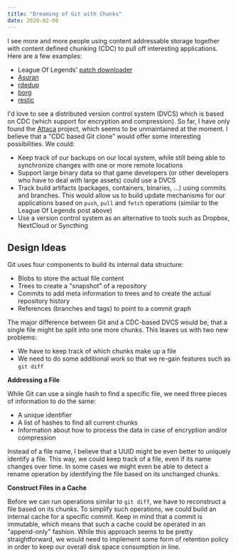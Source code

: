 ```yaml
---
title: "Dreaming of Git with Chunks"
date: 2020-02-08
---
```


I see more and more people using content addressable storage together with
content defined chunking (CDC) to pull off interesting applications. Here are a
few examples:

- League Of Legends' [patch downloader](https://technology.riotgames.com/news/supercharging-data-delivery-new-league-patcher)
- [Asuran](https://gitlab.com/asuran-rs/libasuran)
- [rdedup](https://github.com/dpc/rdedup/)
- [borg](https://www.borgbackup.org/)
- [restic](https://restic.net/)

I'd love to see a distributed version control system (DVCS) which is based on
CDC (which support for encryption and compression). So far, I have only found
the [Attaca](https://sdleffler.github.io/) project, which seems to be
unmaintained at the moment. I believe that a "CDC based Git clone" would offer
some interesting possibilities. We could:

- Keep track of our backups on our local system, while still being able to
  synchronize changes with one or more remote locations
- Support large binary data so that game developers (or other developers who
  have to deal with large assets) could use a DVCS
- Track build artifacts (packages, containers, binaries, ...) using commits and
  branches. This would allow us to build update mechanisms for our applications
  based on `push`, `pull` and `fetch` operations (similar to the League Of
  Legends post above)
- Use a version control system as an alternative to tools such as Dropbox,
  NextCloud or Syncthing

## Design Ideas

Git uses four components to build its internal data structure:

- Blobs to store the actual file content
- Trees to create a "snapshot" of a repository
- Commits to add meta information to trees and to create the actual repository
  history
- References (branches and tags) to point to a commit graph

The major difference between Git and a CDC-based DVCS would be, that a single
file might be split into one more chunks. This leaves us with two new problems:

- We have to keep track of which chunks make up a file
- We need to do some additional work so that we re-gain features such as `git diff`

**Addressing a File**

While Git can use a single hash to find a specific file, we need three pieces of
information to do the same:

- A unique identifier
- A list of hashes to find all current chunks
- Information about how to process the data in case of encryption and/or
  compression

Instead of a file name, I believe that a UUID might be even better to uniquely
identify a file. This way, we could keep track of a file, even if its name
changes over time. In some cases we might even be able to detect a rename
operation by identifying the file based on its unchanged chunks.

**Construct Files in a Cache**

Before we can run operations similar to `git diff`, we have to reconstruct a
file based on its chunks. To simplify such operations, we could build an
internal cache for a specific commit. Keep in mind that a commit is immutable,
which means that such a cache could be operated in an "append-only" fashion.
While this approach seems to be pretty straightforward, we would need to
implement some form of retention policy in order to keep our overall disk space
consumption in line.
